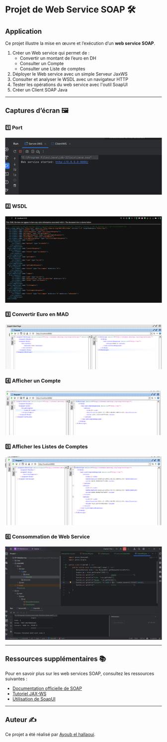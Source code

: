 # Projet de Web Service SOAP 🛠️

## Application

Ce projet illustre la mise en œuvre et l’exécution d’un **web service SOAP**.

1. Créer un Web service qui permet de :
   - Convertir un montant de l’euro en DH
   - Consulter un Compte
   - Consulter une Liste de comptes
2. Déployer le Web service avec un simple Serveur JaxWS
3. Consulter et analyser le WSDL avec un navigateur HTTP
4. Tester les opérations du web service avec l'outil SoapUI
5. Créer un Client SOAP Java

---

## Captures d’écran 🖼️

### 1️⃣ Port

![Port](Captures/6.png)

### 2️⃣ WSDL

![WSDL](Captures/7.png)

### 3️⃣ Convertir Euro en MAD

![Convertir Euro en MAD](Captures/1.png)

### 4️⃣ Afficher un Compte

![Afficher un Compte](Captures/2.png)

### 5️⃣ Afficher les Listes de Comptes

![Afficher les Listes de Comptes](Captures/3.png)

### 6️⃣ Consommation de Web Service

![Consommation de Web Service](Captures/5.png)

---

## Ressources supplémentaires 📚

Pour en savoir plus sur les web services SOAP, consultez les ressources suivantes :

- [Documentation officielle de SOAP](https://www.w3.org/TR/soap/)
- [Tutoriel JAX-WS](https://www.baeldung.com/jax-ws)
- [Utilisation de SoapUI](https://www.soapui.org/)

---

## Auteur ✍️

Ce projet a été réalisé par [Ayoub el hallaoui](https://github.com/ayoub1elh).

